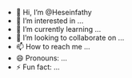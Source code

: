 - 👋 Hi, I’m @Heseinfathy
- 👀 I’m interested in ...
- 🌱 I’m currently learning ...
- 💞️ I’m looking to collaborate on ...
- 📫 How to reach me ...
- 😄 Pronouns: ...
- ⚡ Fun fact: ...

<!---
Heseinfathy/Heseinfathy is a ✨ special ✨ repository because its `README.md` (this file) appears on your GitHub profile.
You can click the Preview link to take a look at your changes.
--->

